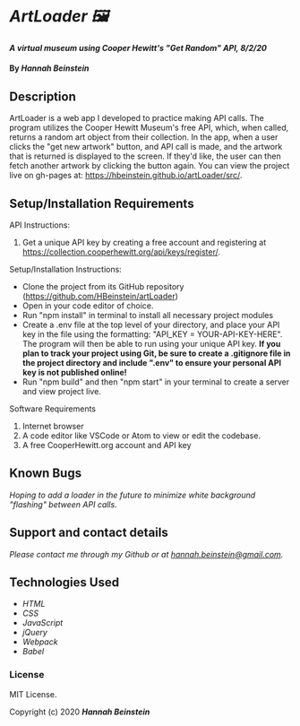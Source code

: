 # _ArtLoader 🖼_

#### _A virtual museum using Cooper Hewitt's "Get Random" API, 8/2/20_

#### By _**Hannah Beinstein**_

## Description
ArtLoader is a web app I developed to practice making API calls. The program utilizes the Cooper Hewitt Museum's free API, which, when called, returns a random art object from their collection. In the app, when a user clicks the "get new artwork" button, and API call is made, and the artwork that is returned is displayed to the screen. If they'd like, the user can then fetch another artwork by clicking the button again. You can view the project live on gh-pages at: https://hbeinstein.github.io/artLoader/src/.

## Setup/Installation Requirements

API Instructions:
1. Get a unique API key by creating a free account and registering at https://collection.cooperhewitt.org/api/keys/register/.  

Setup/Installation Instructions:
* Clone the project from its GitHub repository (https://github.com/HBeinstein/artLoader)
* Open in your code editor of choice.
* Run "npm install" in terminal to install all necessary project modules 
* Create a .env file at the top level of your directory, and place your API key in the file using the formatting: "API_KEY = YOUR-API-KEY-HERE". The program will then be able to run using your unique API key. **If you plan to track your project using Git, be sure to create a .gitignore file in the project directory and include ".env" to ensure your personal API key is not published online!**
* Run "npm build" and then "npm start" in your terminal to create a server and view project live.

Software Requirements
1. Internet browser
2. A code editor like VSCode or Atom to view or edit the codebase.
3. A free CooperHewitt.org account and API key

## Known Bugs

_Hoping to add a loader in the future to minimize white background "flashing" between API calls._

## Support and contact details

_Please contact me through my Github or at hannah.beinstein@gmail.com._

## Technologies Used

* _HTML_
* _CSS_
* _JavaScript_
* _jQuery_
* _Webpack_
* _Babel_

### License

MIT License.

Copyright (c) 2020 **_Hannah Beinstein_**